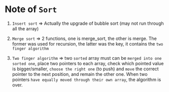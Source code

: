 ﻿# Note of `Sort`

1. `Insert sort` => Actually the upgrade of bubble sort (may not run through all the array)

2. `Merge sort` => 2 functions, one is merge_sort, the other is merge. The former was used for recursion, the latter was the key, it contains the `two finger algorithm`

3. `Two finger algorithm` => two `sorted` array must can be `merged into one sorted one`, place two pointers to each array, check which pointed value is bigger/smaller, `choose the right one` (to push) and `move` the correct pointer to the next position, and remain the other one. When two pointers `have equally moved through their own array`, the algorithm is over.
